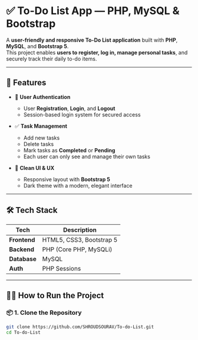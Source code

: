 # ✅ To-Do List App — PHP, MySQL & Bootstrap

A **user-friendly and responsive To-Do List application** built with **PHP**, **MySQL**, and **Bootstrap 5**.  
This project enables **users to register, log in, manage personal tasks**, and securely track their daily to-do items.

---

## 🚀 Features

- 🔐 **User Authentication**
  - User **Registration**, **Login**, and **Logout**
  - Session-based login system for secured access

- ✅ **Task Management**
  - Add new tasks
  - Delete tasks
  - Mark tasks as **Completed** or **Pending**
  - Each user can only see and manage their own tasks

- 🎨 **Clean UI & UX**
  - Responsive layout with **Bootstrap 5**
  - Dark theme with a modern, elegant interface

---


## 🛠️ Tech Stack

| Tech | Description |
|------|-------------|
| **Frontend** | HTML5, CSS3, Bootstrap 5 |
| **Backend**  | PHP (Core PHP, MySQLi) |
| **Database** | MySQL |
| **Auth**     | PHP Sessions |

---

## 🧑‍💻 How to Run the Project

### 📦 1. Clone the Repository

```bash
git clone https://github.com/SHROUDSOURAV/To-do-List.git
cd To-do-List
```
